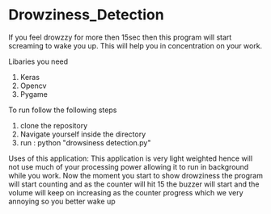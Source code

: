 # Drowziness_Detection
If you feel drowzzy for more then 15sec then this program will start screaming to wake you up. This will help you in concentration on your work.

Libaries you need 
1. Keras 
2. Opencv 
3. Pygame

To run follow the following steps 

1. clone the repository
2. Navigate yourself inside the directory 
3. run : python "drowsiness detection.py"

Uses of this application: 
This application is very light weighted hence will not use much of your processing power allowing it to run in background while you work.
Now the moment you start to show drowziness the program will start counting and as the counter will hit 15 the buzzer will start and the volume will keep on increasing as the counter progress which we very annoying so you better wake up 
